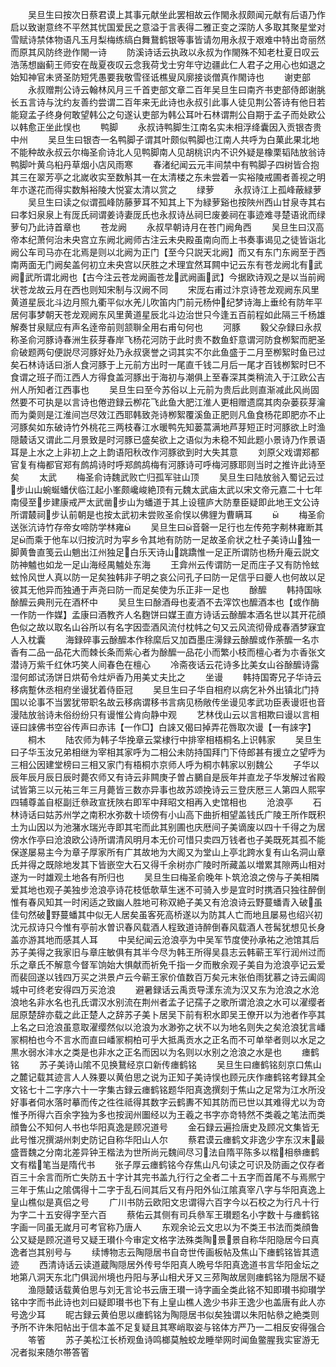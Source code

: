 <!-- { "loadSidebar": true } -->
　　吴旦生曰按次日蔡君谟上其事元献坐此罢相故云作閙永叔颇闻元献有后语乃作启以致谢意终不平然其忧国爱民之意溢于言表得二雅正变之深防人多取其聚星堂对雪赋诗禁体物语凡玉月梨梅练缟白舞鵞鹤银等事皆请勿用永叔于艰难中特出竒丽然而原其风防终逊作閙一诗
　　防溪诗话云执政以永叔为作閙殊不知老杜夏日叹云浩荡想幽蓟王师安在哉夏夜叹云念我荷戈士穷年守边疆此仁人君子之用心也如退之始知神官未贤圣防短凭愚要我敬雪径诋樵叟风廓接谈僧真作閙诗也
　　谢吏部
　　永叔赠荆公诗云翰林风月三千首吏部文章二百年吴旦生曰南齐书吏部侍郎谢朓长五言诗与沈约友善约尝谓二百年来无此诗也永叔引此事人徒见荆公答诗有他日若能窥孟子终身何敢望韩公之句遂认吏部为韩公耳叶石林谓荆公自期于孟子而处欧公以韩愈正坐此悮也
　　鸭脚
　　永叔诗鸭脚生江南名实未相浮绛囊因入贡银杏贵中州
　　吴旦生曰银杏一名鸭脚子谓其叶颇似鸭脚也江南人共呼为白菓此果北地不能种故永叔云尔梅圣俞诗北人见鸭脚南人见胡桃识内不识外疑是橡栗韬陆放翁诗鸭脚叶黄乌桕丹草烟小店风雨寒
　　春渚纪闻云元丰间禁中有鸭脚子四树皆合抱其三在翠芳亭之北嵗收实至数斛其一在太清楼之东未尝着一实裕陵戒圃者善视之明年朩遂花而得实数斛裕陵大悦宴太清以赏之
　　绿萝
　　永叔诗江上孤峰蔽緑萝
　　吴旦生曰读之似谓孤峰防藤萝耳不知其上下为緑萝谿也按陜州西山甘泉寺其右曰孝妇泉泉上有厐氏祠谓姜诗妻厐氏也永叔诗丛祠巳废姜祠在事迹难寻楚语讹而绿萝句乃此诗首章也
　　苍龙阙
　　永叔早朝诗月在苍门阙角西
　　吴旦生曰汉高帝本纪萧何治未央宫立东阙北阙师古注云未央殿虽南向而上书奏事谒见之徒皆诣北阙公车司马亦在北焉是则以北阙为正门【至今只説天北阙】而又有东门东阙至于西南两面无门阙矣盖何初立未央宫以厌胜之术理宜然耳闗中记云东有苍龙阙北有武阙武所谓北阙也【古今注云苍龙阙画苍龙武阙画武】今据欧诗观之是以当前阙状苍龙故云月在西也则知宋制与汉阙不同
　　宋厐右甫过汴京诗苍龙观阙东风里黄道星辰北斗边月照九衢平似水羌儿吹笛内门前元杨仲纪梦诗海上垂纶有防年平居何事梦朝天苍龙观阙东风里黄道星辰北斗边治世只今逢五百前程如此隔三千杨雄解奏甘泉赋应有声名逹帝前则颔聨全用右甫句何也
　　河豚
　　毅父杂録曰永叔称圣俞河豚诗春洲生荻芽春岸飞杨花河防于此时贵不数鱼虾意谓河防食栁絮而肥圣俞破题两句便説尽河豚好处乃永叔褒誉之词其实不尔此鱼盛于二月至栁絮时鱼已过矣石林诗话曰浙人食河豚于上元前方出时一尾直千钱二月后一尾才百钱栁絮时巳不食谓之班子而江西人方得食盖河豚出于海初与潮俱上至春深其类稍流入于江欧公吉州人所知者江西事也
　　吴旦生曰至今苏俗以上元前为贵后此则直渐减此风尚固然要不可执是以言诗也倦逰録云栁花飞此鱼大肥江淮人更相赠遗腐其肉杂蒌荻芽瀹而为羮则是江淮间岂尽效江西耶韩致尧诗栁絮覆溪鱼正肥则凡鱼食杨花即肥亦不止河豚矣如东破诗竹外桃花三两枝春江水暖鸭先知蒌蒿满地芦芽短正时河豚欲上时渔隠樷话又谓此二月景致是时河豚已盛矣欲上之语似为未稳不知此题小景诗乃作景语耳是上水之上非初上之上韵语阳秋改作河豚欲到时大失其意
　　刘原父戏谓郑都官复有梅都官郑有鹧鸪诗时呼郑鹧鸪梅有河豚诗可呼梅河豚耶则当时之推许此诗至矣
　　太武
　　梅圣俞诗魏武败亡归孤军驻山顶
　　吴旦生曰陆放翁入蜀记云过步山山蜿蜒蟠伏临江起小峯颇巉峻絶顶有元魏太武庙太武以宋文帝元嘉二十七年南侵至步建康戒严太武凿步山为蟠道于其上设氊庐大防羣臣疑即此地王文公诗所谓樷祠步认前朝是也按太武初未尝败圣俞悮以佛貍为曹瞒耳
　　
　　梅圣俞送张沆诗竹存帝女啼防学林雍
　　吴旦生曰音磬一足行也左传苑字刜林雍断其足而乘于他车以归按沆时为寜乡令其地有防防一足故圣俞状之杜子美诗山独一脚黄鲁直笺云山魈出江州独足白乐天诗山跳蹻惟一足正所谓防也杨升庵云説文防神魖也如龙一足山海经禺魖处东海
　　王弇州云传谓防一足而庄子又有防怜蚿蚿怜风世人真以防一足矣独韩非子明之哀公问孔子曰防一足信乎曰夔人也何故以足彼其无他异而独通于声尧曰防一而足矣使为乐正非一足也
　　酴醿
　　韩持国咏酴醿云典刑元在酒杯中
　　吴旦生曰酴酒母也麦酒不去滓饮也醿酒本也【或作酶一作防一作媒】孟康曰酒教齐人名麴饼曰媒王直方诗话云酴醿本酒名世以其开花顔色似之故以取名山谷所以有名字因壶酒风流付枕帏之句又云风流彻骨成春酒梦寐宜人入枕囊
　　海録碎事云酴醿本作稌縻后又加酉墨庄澷録云酴醿或作荼醿一名朩香有二品一品花大而棘长条而紫心者为酴醿一品花小而繁小枝而檀心者为朩香张文潜诗万紫千红休巧笑人间春色在檀心
　　冷斋夜话云花诗多比美女山谷酴醿诗露湿何郎试汤饼日烘荀令炷炉香乃用美丈夫比之
　　坐谩
　　韩持国寄兄子华诗云移病蹔休丞相府坐谩犹着侍臣冠
　　吴旦生曰子华自相府以病乞补外出镇北门持国以论事不当罢犹带职名故云移病谓移书言病见杨敞传坐谩见孝武功臣表谩诳也音漫陆放翁诗未俗纷纷只有谩惟公肯向静中观
　　艺林伐山云以言相欺曰谩以言相诬曰誺佛书空谷传声曰赤讳【一作□】白誺又偈曰掉弄花唇取次谩【一有誺字】
　　桐木
　　陆农师为韩子华挽章云棠棣行中排宰相梧桐名上识韩家
　　吴旦生曰子华玉汝兄弟相继为宰相其家呼为二相公未防持国拜门下侍郎甚有援立之望呼为三相公因建堂榜曰三相又家门有梧桐朩京师人呼为桐朩韩家以别魏公
　　子华以辰年辰月辰日辰时薨农师又有诗云非闗庚子曽占鵩自是辰年并直龙子华发解过省殿试皆第三以元祐三年三月薨皆三数亦异事也故苏颂挽诗云三登庆厯三人第四人熙寜四辅尊盖自枢副迁叅政宣抚陜右即军中拜昭文相再入史馆相也
　　沧浪亭
　　石林诗话曰姑苏州学之南积水弥数十顷傍有小山高下曲折相望盖钱氏广陵王所作既积土为山因以为池潴水瑞光寺即其宅而此其别圃也庆厯间子美谪废以四十千得之为居傍水作亭曰沧浪欧公诗所谓清风明月本无价可惜只卖四万钱者也子美既死其孤不能保遂屡易主今为章子厚家所有广其故地为大阁又为堂山上亭北跨水复有山名洞山章氏并得之既除地发其下皆嵌空大石又得千余树亦广陵时所藏盖以増累其隙两山相对遂为一时雄观土地各有所归也
　　吴旦生曰梅圣俞晚年卜筑沧浪之傍与子美相隣爱其地也观子美独步沧浪亭诗花枝低欹草生迷不可骑入步是宜时时携酒只独往醉倒惟有春风知其一时闲适之致幽人胜地可称双絶子美又有沧浪诗云野蔓蟠青入破虽佳句然破野蔓蟠其中似无人居矣虽客死高桥遂以为防其人亡而地且屡易也绍兴初沈元叔诗只今惟有亭前水曽识春风载酒人程致道诗醉倒春风载酒人苍髯犹想见长身盖亦游其地而感其人耳
　　中吴纪闻云沧浪亭为中吴军节度使孙承祐之池馆其后苏子美得之我家旧与章庄敏俱有其半今尽为韩王所得吴县志云韩蕲王军行润州过而乐之章氏不解意今督军饷始大惧献而祈免千指一夕而散余观子美自为沧浪亭记云爱而裴回遂以钱四万买之洪景卢云今蕲王家价值数百万矣元末张伯雨犹慕之诗云阖闾城中可终老安得四万买沧浪
　　避暑録话云禹贡导漾东流为汉又东为沧浪之水沧浪地名非水名也孔氏谓汉水别流在荆州者孟子记孺子之歌所谓沧浪之水可以濯缨者屈原楚辞亦载之此正楚人之辞苏子美卜居吴下前有积水即吴王僚开以为池者作亭其上名之曰沧浪虽意取濯缨然似以沧浪为水渺弥之状不以为地名则失之矣沧浪犹言嶓冡桐柏也今不言水而直曰嶓冡桐柏可乎大抵禹贡水之正名而不可单举者则以水足之黒水弱水沣水之类是也非水之正名而因以为名则以水别之沧浪之水是也
　　瘗鹤铭
　　苏子美诗山隂不见换鵞经京口新传瘗鹤铭
　　吴旦生曰瘗鹤铭刻京口焦山之麓记载其迹言人人殊要以黄伯思之说为正知子美诗悮也顾元庆作瘗鹤铭考録其全文铭七十二字序六十一字集古録云瘗鹤铭题华阳真逸撰刻于焦山之足常为江水所没好事者伺水落时摹而传之徃徃祗得其数字云鹤夀不知其防而已世以其难得尤以为竒惟予所得六百余字独为多也按润州圗经以为王羲之书字亦竒特然不类羲之笔法而类顔鲁公不知何人书也华阳真逸是顾况道号
　　金石録云遍捡唐史及顾况文集皆无此号惟况撰湖州刺史防记自称华阳山人尔
　　蔡君谟云瘗鹤文非逸少字东汉末最盛晋魏之分南北差异钟王楷法为世所尚元魏间尽习法自隋平陈多以楷相叅瘗鹤文有楷笔当是隋代书
　　张子厚云瘗鹤铭今存焦山凡句读之可识及防画之仅存者百三十余言而所亡失防五十字计其完书盖九行行之全者二十五字而首尾不与焉熈宁三年于焦山之隂偶得十二字于乱石间其后又有丹阳外仙江隂真宰八字与华阳真逸上皇山樵似是真侣之号
　　广川书防云欧阳文忠谓得六百字今以石校之为行凡十行为字二十五安得字至六百
　　蔡佑云其侧有司兵叅军王瓉题名小字数十与瘗鹤铭字画一同虽无嵗月可考官称乃唐人
　　东观余论云文忠以为不类王书法而类顔鲁公又疑是顾况道号又疑王瓉仆今审定文格字法殊类陶景景自称华阳隐居今曰真逸者岂其别号与
　　续博物志云陶隠居书自竒世传画板帖及焦山下瘗鹤铭皆其遗迹
　　西清诗话云读道蔵陶隠居外传号华阳真人晩号华阳真逸道书言华阳金坛之地第八洞天东北门俱润州境也丹阳与茅山相犬牙又三茒陶故居则瘗鹤铭为隠居不疑
　　渔隠樷话载黄伯思与刘无言论书云唐王瓉一诗字画全类此铭不知即瓉书抑瓉学铭中字而书此诗也刘曰疑即瓉书也下有上皇山樵人逸少书非王逸少也盖唐有此人亦号逸少耳
　　昵古録云黄伯思以瘗鹤铭为陶隠居书似矣独谓以朱阳帖叅之絶类则予所不许朱阳帖出于信本盖不足复疑且其寒峭取姿与铭体方严乃一二相反安得强合
　　笭箵
　　苏子美松江长桥观鱼诗鸣榔莫触蛟龙睡举网时闻鱼鳖腥我实宦游无况者拟来随尔帯答箵
